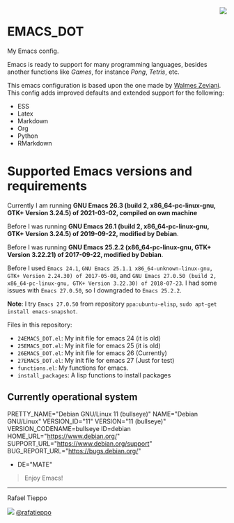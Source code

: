 <img src="https://www.gnu.org/software/emacs/images/emacs.png" align="right" display="block">

# EMACS_DOT

My Emacs config.

Emacs is ready to support for many programming languages, besides
another functions like *Games*, for instance *Pong*, *Tetris*, etc.

This emacs configuration is based upon the one made by
[Walmes Zeviani](https://github.com/walmes/emacs). This config adds
improved defaults and extended support for the following:

- ESS
- Latex
- Markdown
- Org
- Python
- RMarkdown

# Supported Emacs versions and requirements

Currently I am running **GNU Emacs 26.3 (build 2, x86_64-pc-linux-gnu, GTK+ Version 3.24.5) of 2021-03-02, compiled on own machine**

Before I was running **GNU Emacs 26.1 (build 2, x86_64-pc-linux-gnu, GTK+ Version 3.24.5) of 2019-09-22, modified by Debian**.

Before I was running **GNU Emacs 25.2.2 (x86_64-pc-linux-gnu, GTK+ Version 3.22.21) of 2017-09-22, modified by Debian**.

Before I used `Emacs 24.1`, `GNU Emacs 25.1.1 x86_64-unknown-linux-gnu, GTK+ Version 2.24.30) of 2017-05-08`, and `GNU Emacs 27.0.50 (build 2, x86_64-pc-linux-gnu, GTK+ Version 3.22.30) of 2018-07-23`. I had some issues with `Emacs 27.0.50`, so I downgraded to `Emacs 25.2.2`.

**Note**: I try `Emacs 27.0.50` from repository `ppa:ubuntu-elisp`, `sudo apt-get install emacs-snapshot`. 

Files in this repository:

- `24EMACS_DOT.el`: My init file for emacs 24 (it is old)
- `25EMACS_DOT.el`: My init file for emacs 25 (it is old)
- `26EMACS_DOT.el`: My init file for emacs 26 (Currently)
- `27EMACS_DOT.el`: My init file for emacs 27 (Just for test)
- `functions.el`: My functions for emacs.
- `install_packages`: A lisp functions to install packages


## Currently operational system

PRETTY_NAME="Debian GNU/Linux 11 (bullseye)"
NAME="Debian GNU/Linux"
VERSION_ID="11"
VERSION="11 (bullseye)"
VERSION_CODENAME=bullseye
ID=debian
HOME_URL="https://www.debian.org/"
SUPPORT_URL="https://www.debian.org/support"
BUG_REPORT_URL="https://bugs.debian.org/"
- DE="MATE"

>Enjoy Emacs!

<hr>

Rafael Tieppo

[![](http://www.linkedin.com/img/webpromo/btn_liprofile_blue_80x15.png)](https://www.linkedin.com/in/rafael-tieppo-5a039431/)
[@rafatieppo](https://twitter.com/rafatieppo)

